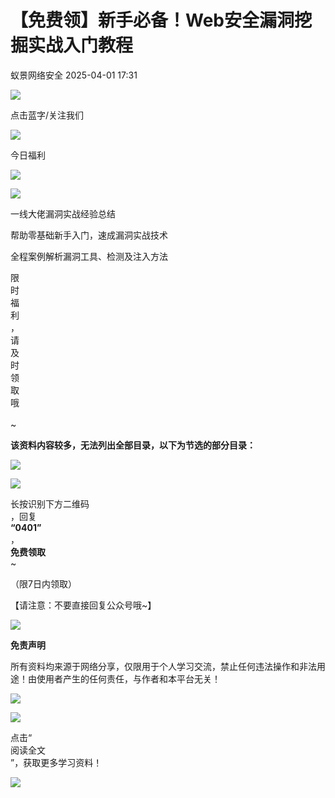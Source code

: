 #  【免费领】新手必备！Web安全漏洞挖掘实战入门教程   
 蚁景网络安全   2025-04-01 17:31  
  
![](https://mmbiz.qpic.cn/mmbiz_png/Ljib4So7yuWjRNXHaZHEfrMNCcDian3sGpzQd8HYquBhOibiaglQNQ9jL6QVibtefLCHNvymxAu0ZGKjnGf4x2hBLFA/640?wx_fmt=png "")  
  
点击蓝字/关注我们  
  
![](https://mmbiz.qpic.cn/mmbiz_gif/Ljib4So7yuWgmBny4eMeJJOramdTQiciaDu5LeMykBibiaorwCvYEX2sxq5lVYw4iaddx0qYlbQ6fAyXd22dcFOiads8w/640?wx_fmt=gif "")  
  
今日福利  
  
![](https://mmbiz.qpic.cn/mmbiz_gif/Ljib4So7yuWgmBny4eMeJJOramdTQiciaDuYRDXO8rZ2DX4p68v8aWfzp0XSlDyFJvENtj4DwOjoB5CaZVMPnfFYQ/640?wx_fmt=gif "")  
  
  
![](https://mmbiz.qpic.cn/mmbiz_png/Ljib4So7yuWjCWWfEAMTVhqG1TTmGEa5zMEBiaFsItnHPOjffujavOef7dtibvyEhhouaTnYVlkflf6tQQq5qB47w/640?wx_fmt=png&wxfrom=5&wx_lazy=1&wx_co=1 "")  
  
一线大佬漏洞实战经验总结  
  
  
帮助零基础新手入门，速成漏洞实战技术  
  
  
全程案例解析漏洞工具、检测及注入方法  
  
限  
时  
福  
利  
，  
请  
及  
时  
领  
取  
哦  
   
~  
  
  
  
  
**该资料内容较多，无法列出全部目录，以下为节选的部分目录：**  
  
  
![](https://mmbiz.qpic.cn/mmbiz_png/3RhuVysG9Lc8tkbbMgHWMxvE9IzXiaD5OK3C0IpA6iaKicSWHDxg2rhpuobjpic5nZM5F39IgbY6c7vFN90s4JiauSg/640?wx_fmt=png "")  
  
![](https://mmbiz.qpic.cn/mmbiz_png/3RhuVysG9Lc8tkbbMgHWMxvE9IzXiaD5Ow8sCl1LJ5frBUEgHWpWKNHPoo3eFcM2SRrWXiaA8DHsAiagGgIqZichiaw/640?wx_fmt=png "")  
  
  
  
  
  
长按识别下方二维码  
，回复  
**“0401”**  
，  
**免费领取**  
~  
  
（限7日内领取）  
  
【请注意：不要直接回复公众号哦~】  
  
  
  
![](https://mmbiz.qpic.cn/mmbiz_jpg/3RhuVysG9Lfk8vprdHr8d5Kvic1v77CuKhibz3zlmyVatcKQzHHlvZp0eE3j6s4VRYd8MroZgibLKU86xL2xtsS8A/640?wx_fmt=jpeg "")  
  
  
  
**免责声明**  
  
所有资料均来源于网络分享，仅限用于个人学习交流，禁止任何违法操作和非法用途！由使用者产生的任何责任，与作者和本平台无关！  
  
![](https://mmbiz.qpic.cn/mmbiz_png/Ljib4So7yuWiahvZwg4p30ZibNicibicyjWVSSlbib1QzuW7zoUMtJArLq3MwATvaEGyBeajm0Dk1uqJOibmmvcJnLoqOQ/640?wx_fmt=png&wxfrom=5&wx_lazy=1&wx_co=1 "")  
  
  
  
  
![](https://mmbiz.qpic.cn/mmbiz_gif/Ljib4So7yuWiaHr6xhtA6nca5wZnDicbKXe3FC0ic4IiasRfVm2e6Y06ZYvUv5KyVBnEmtvOyDUyn7m5PIrgwtE7Rcw/640?wx_fmt=gif "")  
  
点击“  
阅读全文  
”，获取更多学习资料！  
  
![](https://mmbiz.qpic.cn/mmbiz_png/Ljib4So7yuWiaHr6xhtA6nca5wZnDicbKXeN0SibqAMiaSjibKI7jkge8o1AO1o0QkialLs59Bxa8iaY7yibBicue54dVEdw/640?wx_fmt=png "")  
  
  
